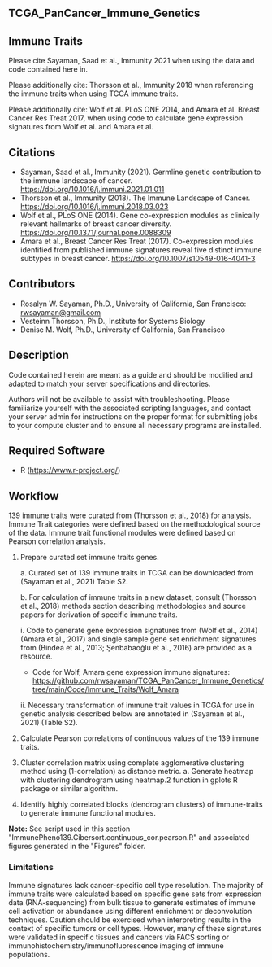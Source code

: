 ## TCGA_PanCancer_Immune_Genetics

## Immune Traits

Please cite Sayaman, Saad et al., Immunity 2021 when using the data and code contained here in. 

Please additionally cite: Thorsson et al., Immunity 2018 when referencing the immune traits when using TCGA immune traits.

Please additionally cite: Wolf et al. PLoS ONE 2014, and Amara et al. Breast Cancer Res Treat 2017, when using code to calculate gene expression signatures from Wolf et al. and Amara et al.


## Citations
* Sayaman, Saad et al., Immunity (2021). Germline genetic contribution to the immune landscape of cancer. https://doi.org/10.1016/j.immuni.2021.01.011
* Thorsson et al., Immunity (2018). The Immune Landscape of Cancer. https://doi.org/10.1016/j.immuni.2018.03.023
* Wolf et al., PLoS ONE (2014). Gene co-expression modules as clinically relevant hallmarks of breast cancer diversity. https://doi.org/10.1371/journal.pone.0088309
* Amara et al., Breast Cancer Res Treat (2017). Co-expression modules identified from published immune signatures reveal five distinct immune subtypes in breast cancer.  https://doi.org/10.1007/s10549-016-4041-3

## Contributors
* Rosalyn W. Sayaman, Ph.D., University of California, San Francisco: rwsayaman@gmail.com
* Vesteinn Thorsson, Ph.D., Institute for Systems Biology
* Denise M. Wolf, Ph.D., University of California, San Francisco


## Description
Code contained herein are meant as a guide and should be modified and adapted to match your server specifications and directories.

Authors will not be available to assist with troubleshooting. Please familiarize yourself with the associated scripting languages, and contact your server admin for instructions on the proper format for submitting jobs to your compute cluster and to ensure all necessary programs are installed.


## Required Software
* R (https://www.r-project.org/)


## Workflow

139 immune traits were curated from (Thorsson et al., 2018) for analysis. Immune Trait categories were defined based on the methodological source of the data. Immune trait functional modules were defined based on Pearson correlation analysis.

1.	Prepare curated set immune traits genes.

    a.	Curated set of 139 immune traits in TCGA can be downloaded from (Sayaman et al., 2021) Table S2. 
      
    b.	For calculation of immune traits in a new dataset, consult  (Thorsson et al., 2018) methods section describing methodologies and source papers for derivation of specific immune traits.	
            
    i. Code to generate gene expression signatures from (Wolf et al., 2014) (Amara et al., 2017) and single sample gene set enrichment signatures from (Bindea et al., 2013; Şenbabaoğlu et al., 2016) are provided as a resource.
    
    * Code for Wolf, Amara gene expression immune signatures: https://github.com/rwsayaman/TCGA_PanCancer_Immune_Genetics/tree/main/Code/Immune_Traits/Wolf_Amara
            
    ii. Necessary transformation of immune trait values in TCGA for use in genetic analysis described below are annotated in (Sayaman et al., 2021)  (Table S2).


2.	Calculate Pearson correlations of continuous values of the 139 immune traits. 
3.	Cluster correlation matrix using complete agglomerative clustering method using (1-correlation) as distance metric.
a.	Generate heatmap with clustering dendrogram using heatmap.2 function in gplots R package or similar algorithm.
4.	Identify highly correlated blocks (dendrogram clusters) of immune-traits to generate immune functional modules.

**Note:** 	See script used in this section "ImmunePheno139.Cibersort.continuous_cor.pearson.R" and associated figures generated in the "Figures" folder.


### Limitations
 
Immune signatures lack cancer-specific cell type resolution. The majority of immune traits were calculated based on specific gene sets from expression data (RNA-sequencing) from bulk tissue to generate estimates of immune cell activation or abundance using different enrichment or deconvolution techniques. Caution should be exercised when interpreting results in the context of specific tumors or cell types. However, many of these signatures were validated in specific tissues and cancers via FACS sorting or immunohistochemistry/immunofluorescence imaging of immune populations.

